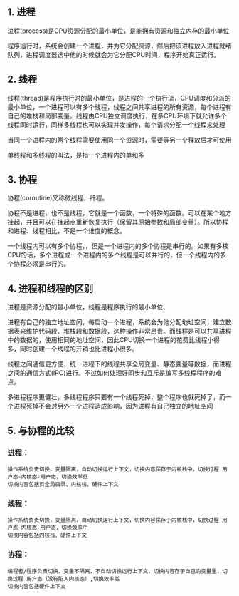 ## 1. 进程
	
进程(process)是CPU资源分配的最小单位，是能拥有资源和独立内存的最小单位
	
程序运行时，系统会创建一个进程，并为它分配资源，然后把该进程放入进程就绪队列，进程调度器选中他的时候就会为它分配CPU时间，程序开始真正运行。
	
## 2. 线程
	
线程(thread)是程序执行时的最小单位，是进程的一个执行流，CPU调度和分派的最小单位，一个进程可以有多个线程，线程之间共享进程的所有资源，每个进程有自己的堆栈和局部变量。线程由CPU独立调度执行，在多CPU环境下就允许多个线程同时运行，同样多线程也可以实现并发操作，每个请求分配一个线程来处理
	
当同一个进程内的两个线程需要使用同一个资源时，需要等另一个释放后才可使用
	
单线程和多线程的叫法，是指一个进程内的单和多
	
## 3. 协程
	
协程(coroutine)又称微线程，纤程。
	
协程不是进程，也不是线程，它就是一个函数，一个特殊的函数。可以在某个地方挂起，并且可以在挂起点重新恢复执行（保留其原始参数和局部变量）。所以协程和进程、线程相比，不是一个维度的概念。
	
一个线程内可以有多个协程，，但是一个进程内的多个协程是串行的。如果有多核CPU的话，多个进程或一个进程内的多个线程是可以并行的，但一个线程内的多个协程必须是串行的。
	
## 4. 进程和线程的区别
	
进程是资源分配的最小单位，线程是程序执行的最小单位、
	
进程有自己的独立地址空间，每启动一个进程，系统会为他分配地址空间，建立数据表来维护代码段、堆栈段和数据段，这种操作非常昂贵。而线程是可以共享进程中的数据的，使用相同的地址空间，因此CPU切换一个进程的花费比线程小得多，同时创建一个线程的开销也比进程小很多。
	
线程之间通信更方便，统一进程下的线程共享全局变量、静态变量等数据，而进程之间的通信方式(IPC)进行。不过如何处理好同步和互斥是编写多线程程序的难点。
	
多进程程序更健壮，多线程程序只要有一个线程死掉，整个程序也就死掉了，而一个进程死掉不会对另外一个进程造成影响，因为进程有自己独立的地址空间
	
## 5. 与协程的比较
	
### 进程：

	操作系统负责切换，变量隔离，自动切换运行上下文，切换内容保存于内核栈中，切换过程 用户态-内核态-用户态，切换效率低
	切换内容包括页全局目录、内核栈、硬件上下文
	
### 线程：

	操作系统负责切换，变量隔离，自动切换运行上下文，切换内容保存于内核栈中，切换过程 用户态-内核态-用户态，切换效率中
	切换内容包括内核栈、硬件上下文
	
### 协程：

	编程者/程序负责切换，变量不隔离，不自动切换运行上下文，切换内容存于自己的变量里，切换过程 用户态（没有陷入内核态）,切换效率高
	切换内容包括硬件上下文
